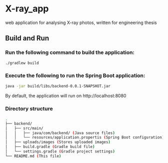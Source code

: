 # X-ray_app
web application for analysing X-ray photos, written for engineering thesis

## Build and Run  

### Run the following command to build the application:
```bash
./gradlew build
```
### Execute the following to run the Spring Boot application:
```bash
java -jar build/libs/backend-0.0.1-SNAPSHOT.jar
```

By default, the application will run on http://localhost:8080

### Directory structure
```bash
.
├── backend/
│   ├── src/main/
│   │   ├── java/com/backend/ (Java source files)
│   │   └── resources/application.propertis (Spring Boot configuration)
│   ├── uploads/images (Stores uploaded images)
│   ├── build.gradle (Gradle build file)
│   └── settings.gradle (Gradle project settings)
└── README.md (This file)

```

